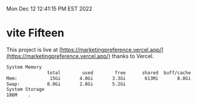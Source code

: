 Mon Dec 12 12:41:15 PM EST 2022

# vite Fifteen


This project is live at [https://marketingpreference.vercel.app/](https://marketingpreference.vercel.app/) thanks to Vercel.

```bash
System Memory
               total        used        free      shared  buff/cache   available
Mem:            15Gi       4.0Gi       3.3Gi       613Mi       8.0Gi        10Gi
Swap:          8.0Gi       2.8Gi       5.2Gi
System Storage
186M	.
